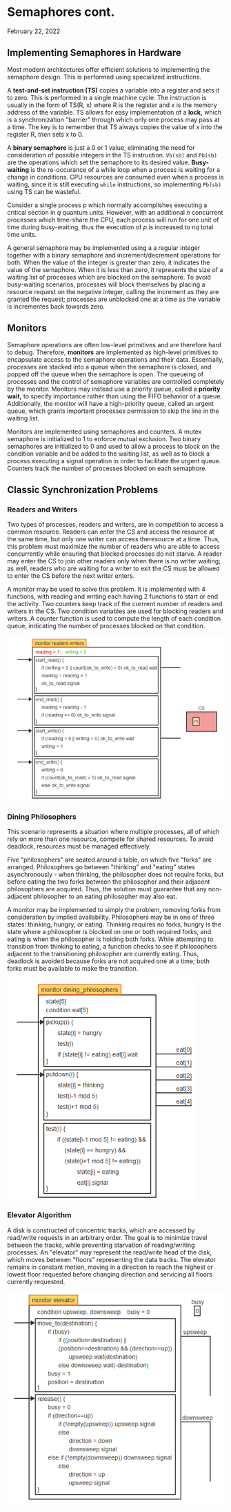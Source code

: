 # Semaphores cont.
February 22, 2022

## Implementing Semaphores in Hardware
Most modern architectures offer efficient solutions to implementing the semaphore design. This is performed using specialized instructions.

A **test-and-set instruction (TS)** copies a variable into a register and sets it to zero. This is performed in a single machine cycle. The instruction is usually in the form of TS(R, x) where R is the register and x is the memory address of the variable. TS allows for easy implementation of a **lock,** which is a synchronization "barrier" through which only one process may pass at a time. The key is to remember that TS always copies the value of x into the register R, *then* sets x to 0.

A **binary semaphore** is just a 0 or 1 value, eliminating the need for consideration of possible integers in the TS instruction. <code>Vb(sb)</code> and <code>Pb(sb)</code> are the operations which set the semaphore to its desired value. **Busy-waiting** is the re-occurance of a while loop when a process is waiting for a change in conditions. CPU resources are consumed even when a process is waiting, since it is still executing <code>while</code> instructions, so implementing <code>Pb(sb)</code> using TS can be wasteful.

Consider a single process *p* which normally accomplishes executing a critical section in *q* quantum units. However, with an additional *n* concurrent processes which time-share the CPU, each process will run for one unit of time during busy-waiting, thus the execution of *p* is increased to *nq* total time units.

A general semaphore may be implemented using a a regular integer together with a binary semaphore and increment/decrement operations for both. When the value of the integer is greater than zero, it indicates the value of the semaphore. When it is less than zero, it represents the size of a waiting list of processes which are blocked on the semaphore. To avoid busy-waiting scenarios, processes will block themselves by placing a resource request on the negative integer, calling the increment as they are granted the request; processes are unblocked one at a time as the variable is incrementes back towards zero.

## Monitors
Semaphore operations are often low-level primitives and are therefore hard to debug. Therefore, **monitors** are implemented as high-level primitives to encapsulate access to the semaphore operations and their data. Essentially, processes are stacked into a queue when the semaphore is closed, and popped off the queue when the semaphore is open. The queueing of processes and the control of semaphore variables are controlled completely by the monitor. Monitors may instead use a priority queue, called a **priority wait,** to specify importance rather than using the FIFO behavior of a queue. Additionally, the monitor will have a high-priority queue, called an urgent queue, which grants important processes permission to skip the line in the waiting list.

Monitors are implemented using semaphores and counters. A mutex semaphore is initialized to 1 to enforce mutual exclusion. Two binary semaphores are initialized to 0 and used to allow a process to block on the condition variable and be added to the waiting list, as well as to block a process executing a signal operation in order to facilitate the urgent queue. Counters track the number of processes blocked on each semaphore.

## Classic Synchronization Problems
### Readers and Writers
Two types of processes, readers and writers, are in competition to access a common resource. Readers can enter the CS and access the resource at the same time, but only one writer can access theresource at a time. Thus, this problem must maximize the number of readers who are able to access concurrently while ensuring that blocked processes do not starve. A reader may enter the CS to join other readers only when there is no writer waiting; as well, readers who are waiting for a writer to exit the CS must be allowed to enter the CS before the next writer enters.

A monitor may be used to solve this problem. It is implemented with 4 functions, with reading and writing each having 2 functions to start or end the activity. Two counters keep track of the currrent number of readers and writers in the CS. Two condition variables are used for blocking readers and writers. A counter function is used to compute the length of each condition queue, indicating the number of processes blocked on that condition.

![Readers and Writers monitor](../images/read-write-mon.png)

### Dining Philosophers
This scenario represents a situation where multiple processes, all of which rely on more than one resource, compete for shared resources. To avoid deadlock, resources must be managed effectively.

Five "philosophers" are seated around a table, on which five "forks" are arranged. Philosophers go between "thinking" and "eating" states asynchronously - when thinking, the philosopher does not require forks, but before eating the two forks between the philosopher and their adjacent philosophers are acquired. Thus, the solution must guarantee that any non-adjacent philosopher to an eating philosopher may also eat.

A monitor may be implemented to simply the problem, removing forks from consideration by implied availability. Philosophers may be in one of three states: thinking, hungry, or eating. Thinking requires no forks, hungry is the state where a philosopher is blocked on one or both required forks, and eating is when the philosopher is holding both forks.  While attempting to transition from thinking to eating, a function checks to see if philosophers adjacent to the transitioning philosopher are currently eating. Thus, deadlock is avoided because forks are not acquired one at a time; both forks must be available to make the transition.

![Dining Philosophers monitor](../images/philosophers.png)

### Elevator Algorithm
A disk is constructed of concentric tracks, which are accessed by read/write requests in an arbitrary order. The goal is to minimize travel between the tracks, while preventing starvation of reading/writing processes. An "elevator" may represent the read/write head of the disk, which moves between "floors" representing the data tracks. The elevator remains in constant motion, moving in a direction to reach the highest or lowest floor requested before changing direction and servicing all floors currently requested.

![Elevator monitor](../images/elevator.png)